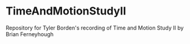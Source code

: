 # TimeAndMotionStudyII
Repository for Tyler Borden's recording of Time and Motion Study II by Brian Ferneyhough
